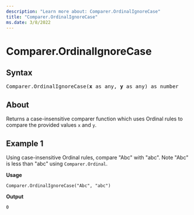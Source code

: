 ```yaml
---
description: "Learn more about: Comparer.OrdinalIgnoreCase"
title: "Comparer.OrdinalIgnoreCase"
ms.date: 3/8/2022
---
```

# Comparer.OrdinalIgnoreCase

## Syntax

<pre>
Comparer.OrdinalIgnoreCase(<b>x</b> as any, <b>y</b> as any) as number
</pre>

## About

Returns a case-insensitive comparer function which uses Ordinal rules to compare the provided values `x` and `y`.

## Example 1

Using case-insensitive Ordinal rules, compare "Abc" with "abc". Note "Abc" is less than "abc" using `Comparer.Ordinal`.

**Usage**

```powerquery-m
Comparer.OrdinalIgnoreCase("Abc", "abc")
```

**Output**

`0`
